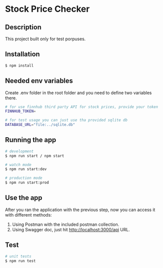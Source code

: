 # Stock Price Checker

## Description
This project built only for test porpuses.

## Installation

```bash
$ npm install
```
## Needed env variables

Create .env folder in the root folder and you need to define two variables there.
```bash
# for use finnhub third party API for stock prices, provide your token here to get access to their endpoints
FINNHUB_TOKEN=

# for test usage you can just use tha provided sqlite db
DATABASE_URL="file:../sqlite.db"
```

## Running the app

```bash
# development
$ npm run start / npm start

# watch mode
$ npm run start:dev

# production mode
$ npm run start:prod
```
## Use the app

After you ran the application with the previous step, now you can access it with different methods:
1. Using Postman with the included postman collection.
2. Using Swagger doc, just hit [http://localhost:3000/api](http://localhost:3000/api) URL.

## Test

```bash
# unit tests
$ npm run test
```

